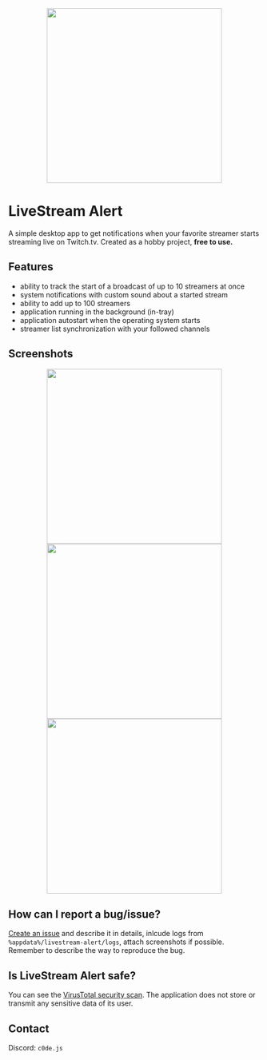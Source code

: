 
<div align="center">
  <img width="350" src="https://github.com/user-attachments/assets/40df4aae-4849-4899-953e-12eff85a9753" />
</div>

# LiveStream Alert
A simple desktop app to get notifications when your favorite streamer starts streaming live on Twitch.tv. Created as a hobby project, **free to use.**

## Features
- ability to track the start of a broadcast of up to 10 streamers at once
- system notifications with custom sound about a started stream
- ability to add up to 100 streamers
- application running in the background (in-tray)
- application autostart when the operating system starts
- streamer list synchronization with your followed channels

## Screenshots
<div align="center">
  <img width="350" src="https://github.com/user-attachments/assets/46483356-c860-4240-aee2-f80b432e4326" />
  <img width="350" src="https://github.com/user-attachments/assets/e942b564-b802-46ad-9cd2-264c82f7e1ac" />
  <img width="350" src="https://github.com/user-attachments/assets/31bf7a10-3e05-48ad-a9aa-24ff70ba9a8d" />
</div>

## How can I report a bug/issue?
[Create an issue](https://github.com/codenedd/livestream-alert/issues) and describe it in details, inlcude logs from `%appdata%/livestream-alert/logs`, attach screenshots if possible. Remember to describe the way to reproduce the bug.

## Is LiveStream Alert safe?
You can see the [VirusTotal security scan](https://www.virustotal.com/gui/file/52cb44501d4eed5ef9e46727ed293e751676dc93e17e79740159aa6e0651ade0/detection). The application does not store or transmit any sensitive data of its user.

## Contact
Discord: `c0de.js`
